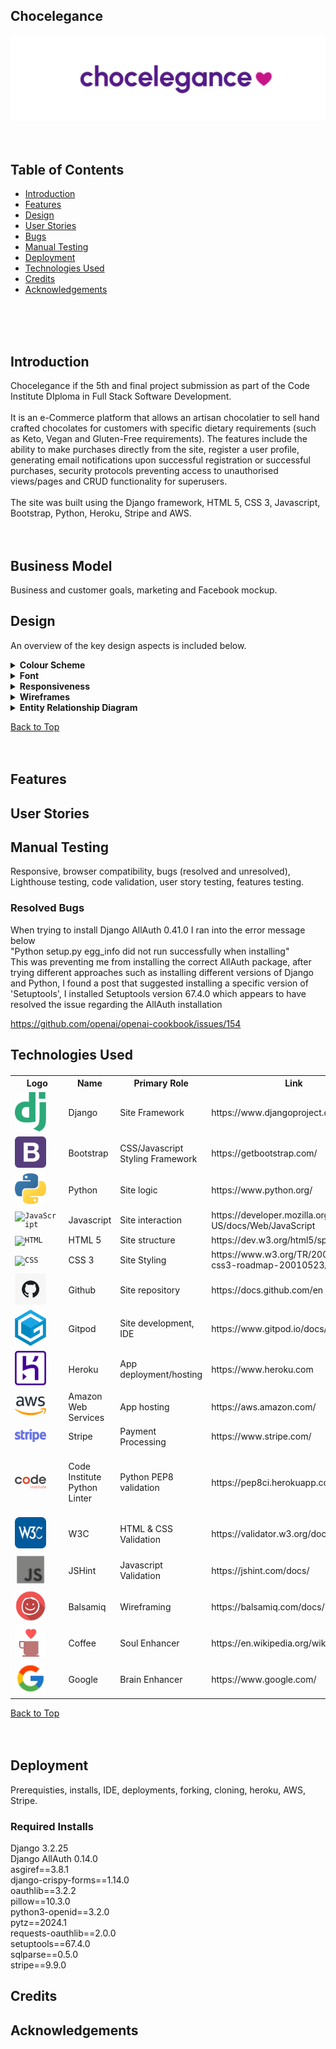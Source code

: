 ## Chocelegance

![hero image](documentation/readme-hero-image.webp)
<br>
<br>
<br>

## Table of Contents

* [Introduction](#introduction)
* [Features](#features)
* [Design](#design)
* [User Stories](#user-stories)
* [Bugs](#bugs)
* [Manual Testing](#manual-testing)
* [Deployment](#deployment)
* [Technologies Used](#technologies-used)
* [Credits](#credits)
* [Acknowledgements](#acknowledgements)
<br>
<br>
<br>


## Introduction

Chocelegance if the 5th and final project submission as part of the Code Institute DIploma in Full Stack Software Development.
<br><br>
It is an e-Commerce platform that allows an artisan chocolatier to sell hand crafted chocolates for customers with specific dietary requirements (such as Keto, Vegan and Gluten-Free requirements). The features include the ability to make purchases directly from the site, register a user profile, generating email notifications upon successful registration or successful purchases, security protocols preventing access to unauthorised views/pages and CRUD functionality for superusers.
<br><br>
The site was built using the Django framework, HTML 5, CSS 3, Javascript, Bootstrap, Python, Heroku, Stripe and AWS.
<br>
<br>
<br>

## Business Model

Business and customer goals, marketing and Facebook mockup.


<!--------------------------------------------------------------------------------------------------------------------------------------------------------------------------------------------------------------------------------- DESIGN SECTION -->

## Design 

An overview of the key design aspects is included below.

<details>
  <summary><b> Colour Scheme </b></summary>
<br>
4 primary colours are used throughout the site, these colours were chosen based on appropriateness, aesthetics and accessibility.
<br>
<br>

<!-- Table showing the 4 primary colour details -->
<table>
<tr><th>Colour</th><th>Details</th></tr>

<tr>
<td>
<br>

![color-1](documentation/primary-colour-1.webp)
<br><br>
</td>
<td>Purple<br><br>Hex: #551b8c<br><br>Primary colour used thoughout site for text, borders, container backgrounds and buttons.</td>
</tr>

<tr><td>
<br>

![color-2](documentation/primary-colour-2.webp)
<br><br>
</td><td><br>Light Purple<br><br>Hex: #882bde<br><br>Used for secondary button actions.</td></tr>

<tr><td>
<br>

![color-3](documentation/primary-colour-3.webp)
<br><br>
</td><td>Bright Purple/Violet<br><br>Hex: #c71585<br><br>Used for chocolate containers, text highlights and button glow effects.</td></tr>

<tr><td>
<br>

![color-4](documentation/primary-colour-4.webp)
<br><br>
</td><td>Light Violet/Pink<br><br>Hex: #ed82ed<br><br>Used for box shadows and glow effects.</td></tr>

</table>

<br>
Purple has a traditional association with chocolate which can be seen in popular brands such as Cadbury and Milka (which are two of my favourites!).
<br><br>
The more vibrant shades of bright purple/violet have associations with romance, as exemplified by tradional Valentine's day colour schemes.
<br><br>


<!-- Table showing brand examples to justify colour scheme -->
<table>
<tr><th>Cadbury Brand</th><th>Milka Brand</th><th>Valentine's Day Example</th></tr>

<tr>
<td>

![cadbury example](documentation/cadbury-brand-example.webp)
</td>

<td>

![cadbury example](documentation/milka-brand-example.webp)
</td>

<td>

![cadbury example](documentation/valentines-day-example.webp)
</td>
</tr>
</table>

[Back to Design](#design)
<br>
<br>
<br>

</details>
<!-- Colour scheme section section ends above this line -->





<details>
<summary><b> Font </b></summary>
<br>
<table>
<tr><th> Urbanist </th></tr>
<tr><td>
The site uses the 'Urbanist' font from Google Fonts.
<br>
<br>
This font was chosen as I felt it's appearance was clean, crisp, modern and consistent with the Chocelegance brand.
<br>
</td></tr>
<tr><td>

![Chocelegance font](documentation/urbanist-font-example.webp)

</td></tr>
</table> 

[Back to Design](#design)
<br>
<br>
<br>
</details>
<!-- Font section ends above this line -->




<details>
  <summary><b> Responsiveness </b></summary>
<br>
<table>
<tr><th> <b>Am I Responsive?</b> </th></tr>
<tr>
<td>
The site was designed following the principles of mobile first design. All initial CSS and Bootstrap style rules were implemented for use on mobile devices with a min-width screen size of 320px, from there the layout was adapted as needed for progressively larger screens using media queries.
<br>
<br>
The screenshot below was taken from the site:
<br>
<br>
https://ui.dev/amiresponsive
<br>
<br>
</td>
</tr>

<tr>
<td>

![am i responsive](documentation/am-i-responsive.webp)

</td>
</tr>
</table> 

[Back to Design](#design)
<br>
<br>
<br>
</details>
<!-- Responsiveness section ends above this line -->




<details>
  <summary><b> Wireframes </b></summary>
<br>
<details>  
  <summary> <i>Enter Username</i> </summary>  <!-- whitespace character used in heading '  ' to add indentation -->
<br>
<!-- Wireframe 1 1 begins -->
The initial landing page will display the 'FIFA Women's World Cup Quiz 2023' logo, along with an input field to enter a username, and an 'enter' button. 

Validation will occur here, if the username does not meet the requirements a dialogue box will be displayed. If the input is accepted, the value will be assigned to a 'userName' variable.

The 'Enter' button will run the validation function and display the 'Quiz Rules' screen.

To note, the quiz will exist on a single page of HTML, with different sections being displayed to, or hidden from, the user depending on the context.

![Wireframe_01](assets/documentation/wireframe01_enter_username.webp)
</details>
<!-- Wireframe 1 ends -->

</details>
<!-- Wireframe section ends here -->


<details>
  <summary><b> Entity Relationship Diagram </b></summary>
<br>

<table>
<tr>
<th>
ERD
</th>
</tr>

<tr>
<td>
6 custom models were developed for the project:
<br>
<br>

<ol>
<li>
<b>Faq Model</b>
<br>
This model holds the questions and answers that are displayed to the user in the 'About' page. This content is updated by the superuser directly from the admin panel.
</li>
<br>
<li>
<b>ChocolateReview Model</b>
<br>
This model holds the chocolate reviews that are added by the user in the chocolate details page. The reviews are submitted with the 'publish' status set to 'No', once reviewed by the superuser in the admin panel, the 'publish' status can then be set to 'Yes', which will trigger the review to be displayed on the site.
</li>
<br>
<li>
<b>Chocolate Model</b>
<br>
This model holds all the relevant details about the chocolates sold on the site. This model can be created, updated, edited and deleted by a superuser directly from the site without the need to log in to the admin panel.
</li>
<br>
<li>
<b>ChocolateCategory Model</b>
<br>
This model holds the different categories of chocolates sold on the site (e.g Dark Vegan Chocolate, Milk Gluten-Free Chocolate etc). These values are updated from the admin panel.
</li>
<br>
<li>
<b>Testimonial Model</b>
<br>
This model holds the testimonials that are injected into the home page carousel. This content is updated in the admin panel by a superuser.
</li>
<br>
<li>
<b>DietaryType Model</b>
<br>
This model holds the different dietary types that are catered to (e.g Keto, Vegan, Gluten-Free). This content is updated in the admin panel by a superuser.
</li>
</ol>

<br>
The ERD below was generated using graphviz.
<br>
<br>
</td>
</tr>

<tr>
<td>

![erd](documentation/erd-final.webp)
</td>
</tr>

</table>

[Back to Design](#design)
<br>
<br>
<br>
</details>


[Back to Top](#chocelegance)
<br>
<br>
<br>







## Features







## User Stories







## Manual Testing

Responsive, browser compatibility, bugs (resolved and unresolved), Lighthouse testing, code validation, user story testing, features testing.


### Resolved Bugs

When trying to install Django AllAuth 0.41.0 I ran into the error message below<br>
"Python setup.py egg_info did not run successfully when installing"<br>
This was preventing me from installing the correct AllAuth package, after trying different approaches such as installing different versions of Django and Python, I found a post that suggested installing a specific version of 'Setuptools', I installed Setuptools version 67.4.0 which appears to have resolved the issue regarding the AllAuth installation

https://github.com/openai/openai-cookbook/issues/154



<!-------------------------------------------------------------------------------------------------------------------------------------------------------------------------------------------------------------------- TECHNOLOGIES USED SECTION -->

## Technologies Used 

#### 
<table>
<tr><th>Logo</th><th>Name</th><th>Primary Role</th><th>Link</th></tr>
<!-- spacer -->
<tr><td>
<div>
	<code><img width="50" src="documentation/icon-django.webp" alt="Django" title="Django"/></code>
</div>
</td>
<td>Django</td>
<td>Site Framework</td>
<td>https://www.djangoproject.com/</td>
</tr>
<!-- spacer -->
<!-- spacer -->
<tr><td>
<div>
	<code><img width="50" src="documentation/icon-bootstrap.webp" alt="Bootstrap" title="Bootstrap"/></code>
</div>
</td>
<td>Bootstrap</td>
<td>CSS/Javascript Styling Framework</td>
<td>https://getbootstrap.com/</td>
</tr>
<!-- spacer -->
<tr><td>
<div>
	<code><img width="50" src="documentation/icon-python.webp" alt="Python" title="Python"/></code>
</div>
</td>
<td>Python</td>
<td>Site logic</td>
<td>https://www.python.org/</td>
</tr>
<!-- spacer -->
<!-- Technology Used 1 begins -->
<tr><td>
<div>
	<code><img width="50" src="https://user-images.githubusercontent.com/25181517/117447155-6a868a00-af3d-11eb-9cfe-245df15c9f3f.png" alt="JavaScript" title="JavaScript"/></code>
</div>
</td>
<td>Javascript</td>
<td>Site interaction</td>
<td>https://developer.mozilla.org/en-US/docs/Web/JavaScript</td>
</tr>
<!-- Technology Used 1 ends -->
<tr><td>
<div>
	<code><img width="50" src="https://user-images.githubusercontent.com/25181517/192158954-f88b5814-d510-4564-b285-dff7d6400dad.png" alt="HTML" title="HTML"/></code>
</div>
</td>
<td>HTML 5</td>
<td>Site structure</td>
<td>https://dev.w3.org/html5/spec-LC/</td>
</tr>
<!-- spacer -->
<tr><td>
<div>
	<code><img width="50" src="https://user-images.githubusercontent.com/25181517/183898674-75a4a1b1-f960-4ea9-abcb-637170a00a75.png" alt="CSS" title="CSS"/></code>
</div>
</td>
<td>CSS 3</td>
<td>Site Styling</td>
<td>https://www.w3.org/TR/2001/WD-css3-roadmap-20010523/</td>
</tr>
<!-- spacer -->
<!-- spacer -->
<tr><td>
<div>
	<code><img width="50" src="documentation/icon-github.webp" alt="GitHub" title="GitHub"/></code>
</div>
</td>
<td>Github</td>
<td>Site repository</td>
<td>https://docs.github.com/en</td>
</tr>
<!-- spacer -->
<tr><td>
<div>
	<code><img width="50" src="documentation/icon-gitpod.webp" alt="Gitpod" title="Gitpod"/></code>
</div>
</td>
<td>Gitpod</td>
<td>Site development, IDE</td>
<td>https://www.gitpod.io/docs/introduction</td>
</tr>
<!-- spacer -->
<tr><td>
<div>
	<code><img width="50" src="documentation/icon-heroku.webp" alt="Heroku" title="Heroku"/></code>
</div>
</td>
<td>Heroku</td>
<td>App deployment/hosting</td>
<td>https://www.heroku.com</td>
</tr>
<!-- spacer -->
<tr><td>
<div>
	<code><img width="50" src="documentation/icon-aws.webp" alt="aws" title="aws"/></code>
</div>
</td>
<td>Amazon Web Services</td>
<td>App hosting</td>
<td>https://aws.amazon.com/<td>
</tr>
<!-- spacer -->
<!-- spacer -->
<tr><td>
<div>
	<code><img width="50" src="documentation/icon-stripe.webp" alt="stripe" title="stripe"/></code>
</div>
</td>
<td>Stripe</td>
<td>Payment Processing</td>
<td>https://www.stripe.com/<td>
</tr>
<!-- spacer -->
<!-- Technology Used 1 ends -->
<tr><td>
<div>
	<code><img width="50" src="documentation/icon-code-institute.webp" alt="Python Linter" title="Python Linter"/></code>
</div>
</td>
<td><br>Code Institute Python Linter<br><br></td>
<td>Python PEP8 validation</td>
<td>https://pep8ci.herokuapp.com/#</td>
</tr>
<!-- spacer -->
<tr><td>
<div>
	<code><img width="50" src="documentation/icon-w3c.webp" alt="W3C" title="W3C"/></code>
</div>
</td>
<td>W3C</td>
<td>HTML & CSS Validation</td>
<td>https://validator.w3.org/docs/</td>
</tr>
<!-- spacer -->
<tr><td>
<div>
	<code><img width="50" src="documentation/icon-jshint.webp" alt="JSHint" title="JSHint"/></code>
</div>
</td>
<td>JSHint</td>
<td>Javascript Validation</td>
<td>https://jshint.com/docs/</td>
</tr>
<!-- spacer -->
<tr><td>
<div>
	<code><img width="50" src="documentation/icon-balsamiq.webp" alt="Balasmiq" title="Balasmiq"/></code>
</div>
</td>
<td>Balsamiq</td>
<td>Wireframing</td>
<td>https://balsamiq.com/docs/</td>
</tr>
<!-- spacer -->

<tr><td>
<div>
	<code><img width="50" src="documentation/icon-coffee.webp" alt="Coffee" title="Coffee"/></code>
</div>
</td>
<td>Coffee</td>
<td>Soul Enhancer</td>
<td>https://en.wikipedia.org/wiki/Coffee</td>
</tr>
<!-- spacer -->
<tr><td>
<div>
	<code><img width="50" src="documentation/icon-google.webp" alt="Google" title="Google"/></code>
</div>
</td>
<td>Google</td>
<td>Brain Enhancer</td>
<td>https://www.google.com/</td>
</tr>
<!-- spacer -->
</table>
<!-- Technologies Used section ends here -->

[Back to Top](#chocelegance)
<br>
<br>
<br>

## Deployment

Prerequisties, installs, IDE, deployments, forking, cloning, heroku, AWS, Stripe.







### Required Installs

Django 3.2.25<br>
Django AllAuth 0.14.0<br>
asgiref==3.8.1<br>
django-crispy-forms==1.14.0<br>
oauthlib==3.2.2<br>
pillow==10.3.0<br>
python3-openid==3.2.0<br>
pytz==2024.1<br>
requests-oauthlib==2.0.0<br>
setuptools==67.4.0<br>
sqlparse==0.5.0<br>
stripe==9.9.0<br>



## Credits

## Acknowledgements
